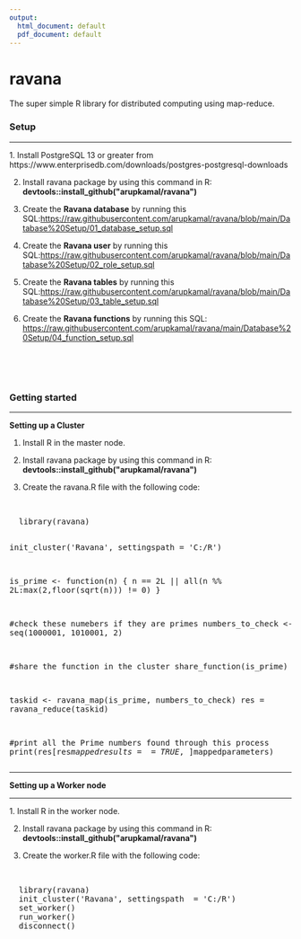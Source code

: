 ```yaml
---
output:
  html_document: default
  pdf_document: default
---
```

# ravana
  The super simple R library for distributed computing using map-reduce.
  
  
  
  <h3><b>Setup</b></h3>
  <hr>
  1. Install PostgreSQL 13 or greater from https://www.enterprisedb.com/downloads/postgres-postgresql-downloads
  
  2. Install ravana package by using this command in R:
     <b>devtools::install_github("arupkamal/ravana")</b>
  
  3. Create the <b>Ravana database</b> by running this SQL:https://raw.githubusercontent.com/arupkamal/ravana/blob/main/Database%20Setup/01_database_setup.sql
  
  3. Create the <b>Ravana user</b>   by running this SQL:https://raw.githubusercontent.com/arupkamal/ravana/blob/main/Database%20Setup/02_role_setup.sql
  
  4. Create the <b>Ravana tables</b> by running this SQL:https://raw.githubusercontent.com/arupkamal/ravana/blob/main/Database%20Setup/03_table_setup.sql
  
  5. Create the <b>Ravana functions</b> by running this SQL: https://raw.githubusercontent.com/arupkamal/ravana/main/Database%20Setup/04_function_setup.sql
  
  <br>
  <br>
  <br>

  <h3><b>Getting started</b></h3>
  <hr>
  <b>Setting up a Cluster</b>
  
  1. Install R in the master node. 
  
  2. Install ravana package by using this command in R:
     <b>devtools::install_github("arupkamal/ravana")</b>
     
  3. Create the ravana.R file with the following code:

  <br>
  <pre>
  library(ravana)
  
  init_cluster('Ravana', settingspath  = 'C:/R')
  
  is_prime <- function(n) {
    n == 2L || all(n %% 2L:max(2,floor(sqrt(n))) != 0)
    }
    
  #check these numebers if they are primes
  numbers_to_check <- seq(1000001, 1010001, 2)
  
  #share the function in the cluster
  share_function(is_prime)
  
  taskid <- ravana_map(is_prime, numbers_to_check)
  res = ravana_reduce(taskid)
  
  #print all the Prime numbers found through this process
  print(res[res$mappedresults==TRUE,]$mappedparameters)
  </pre>
  
  <hr>
  
  <b>Setting up a Worker node</b>
  <hr>
  1. Install R in the worker node. 
  
  2. Install ravana package by using this command in R:
     <b>devtools::install_github("arupkamal/ravana")</b>
     
  3. Create the worker.R file with the following code:
  
  <br>
  <pre>
  library(ravana)
  init_cluster('Ravana', settingspath  = 'C:/R')
  set_worker()
  run_worker()
  disconnect()
  </pre>
  

